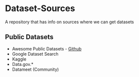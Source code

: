 # Dataset-Sources
A repository that has info on sources where we can get datasets

## Public Datasets
- Awesome Public Datasets - [Github](https://github.com/awesomedata/awesome-public-datasets)
- Google Dataset Search
- Kaggle
- Data.gov.*
- Datameet (Community)
